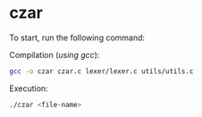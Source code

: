 # czar

To start, run the following command:

Compilation (*using gcc*):

```bash
gcc -o czar czar.c lexer/lexer.c utils/utils.c
```

Execution:

```bash
./czar <file-name>
```
